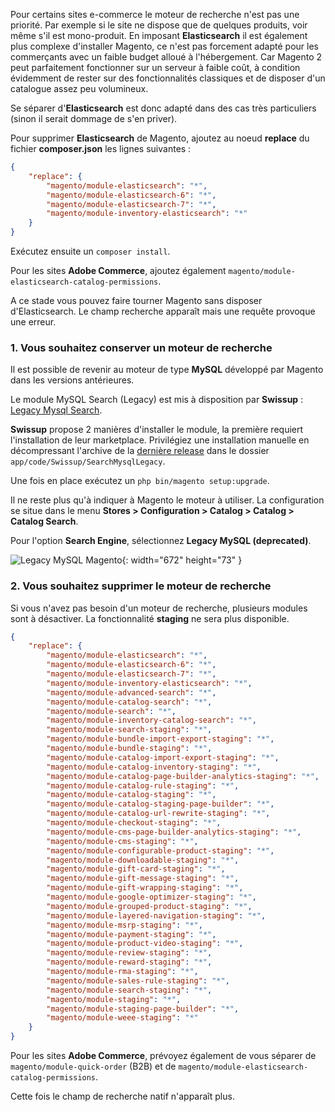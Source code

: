 Pour certains sites e-commerce le moteur de recherche n'est pas une priorité. Par exemple si le site ne dispose que de quelques produits, voir même s'il est mono-produit. En imposant **Elasticsearch** il est également plus complexe d'installer Magento, ce n'est pas forcement adapté pour les commerçants avec un faible budget alloué à l'hébergement. Car Magento 2 peut parfaitement fonctionner sur un serveur à faible coût, à condition évidemment de rester sur des fonctionnalités classiques et de disposer d'un catalogue assez peu volumineux.

Se séparer d'**Elasticsearch** est donc adapté dans des cas très particuliers (sinon il serait dommage de s'en priver).

Pour supprimer **Elasticsearch** de Magento, ajoutez au noeud **replace** du fichier **composer.json** les lignes suivantes :

```json
{
    "replace": {
        "magento/module-elasticsearch": "*",
        "magento/module-elasticsearch-6": "*",
        "magento/module-elasticsearch-7": "*",
        "magento/module-inventory-elasticsearch": "*"
    }
}
```

Exécutez ensuite un `composer install`.

Pour les sites **Adobe Commerce**, ajoutez également `magento/module-elasticsearch-catalog-permissions`.

A ce stade vous pouvez faire tourner Magento sans disposer d'Elasticsearch. Le champ recherche apparaît mais une requête provoque une erreur.

### 1. Vous souhaitez conserver un moteur de recherche

Il est possible de revenir au moteur de type **MySQL** développé par Magento dans les versions antérieures.

Le module MySQL Search (Legacy) est mis à disposition par **Swissup** : [Legacy Mysql Search](https://github.com/swissup/module-search-mysql-legacy).

**Swissup** propose 2 manières d'installer le module, la première requiert l'installation de leur marketplace. Privilégiez une installation manuelle en décompressant l'archive de la [dernière release](https://github.com/swissup/module-search-mysql-legacy/tags) dans le dossier `app/code/Swissup/SearchMysqlLegacy`.

Une fois en place exécutez un `php bin/magento setup:upgrade`.

Il ne reste plus qu'à indiquer à Magento le moteur à utiliser. La configuration se situe dans le menu **Stores > Configuration > Catalog > Catalog > Catalog Search**.

Pour l'option **Search Engine**, sélectionnez **Legacy MySQL (deprecated)**.

![Legacy MySQL Magento](<{{ url }}media/blog/articles/legacy-mysql-magento.png>){: width="672" height="73" }

### 2. Vous souhaitez supprimer le moteur de recherche

Si vous n'avez pas besoin d'un moteur de recherche, plusieurs modules sont à désactiver. La fonctionnalité **staging** ne sera plus disponible.

```json
{
    "replace": {
        "magento/module-elasticsearch": "*",
        "magento/module-elasticsearch-6": "*",
        "magento/module-elasticsearch-7": "*",
        "magento/module-inventory-elasticsearch": "*",
        "magento/module-advanced-search": "*",
        "magento/module-catalog-search": "*",
        "magento/module-search": "*",
        "magento/module-inventory-catalog-search": "*",
        "magento/module-search-staging": "*",
        "magento/module-bundle-import-export-staging": "*",
        "magento/module-bundle-staging": "*",
        "magento/module-catalog-import-export-staging": "*",
        "magento/module-catalog-inventory-staging": "*",
        "magento/module-catalog-page-builder-analytics-staging": "*",
        "magento/module-catalog-rule-staging": "*",
        "magento/module-catalog-staging": "*",
        "magento/module-catalog-staging-page-builder": "*",
        "magento/module-catalog-url-rewrite-staging": "*",
        "magento/module-checkout-staging": "*",
        "magento/module-cms-page-builder-analytics-staging": "*",
        "magento/module-cms-staging": "*",
        "magento/module-configurable-product-staging": "*",
        "magento/module-downloadable-staging": "*",
        "magento/module-gift-card-staging": "*",
        "magento/module-gift-message-staging": "*",
        "magento/module-gift-wrapping-staging": "*",
        "magento/module-google-optimizer-staging": "*",
        "magento/module-grouped-product-staging": "*",
        "magento/module-layered-navigation-staging": "*",
        "magento/module-msrp-staging": "*",
        "magento/module-payment-staging": "*",
        "magento/module-product-video-staging": "*",
        "magento/module-review-staging": "*",
        "magento/module-reward-staging": "*",
        "magento/module-rma-staging": "*",
        "magento/module-sales-rule-staging": "*",
        "magento/module-search-staging": "*",
        "magento/module-staging": "*",
        "magento/module-staging-page-builder": "*",
        "magento/module-weee-staging": "*"
    }
}
```

Pour les sites **Adobe Commerce**, prévoyez également de vous séparer de `magento/module-quick-order` (B2B) et de `magento/module-elasticsearch-catalog-permissions`.

Cette fois le champ de recherche natif n'apparaît plus.